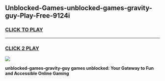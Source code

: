 
## Unblocked-Games-unblocked-games-gravity-guy-Play-Free-9124i
<h3>
<a href="https://premium76.site?title=unblocked-games-gravity-guy&ref=18A1">CLICK TO PLAY</a></h3>
<hr>

<h3>
<a href="https://premium76.site?title=unblocked-games-gravity-guy&ref=18A1">CLICK 2 PLAY</a>
  
</h3>

<a href="https://premium76.site?title=unblocked-games-gravity-guy&ref=18A1"><img src="https://clearcache.store/games.png"></a>


**unblocked-games-gravity-guy games unblocked: Your Gateway to Fun and Accessible Online Gaming**
